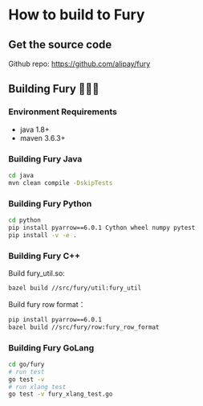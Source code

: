 # How to build to Fury

## Get the source code

Github repo: https://github.com/alipay/fury

## Building Fury 🏋🏿‍♀️

### Environment Requirements

- java 1.8+
- maven 3.6.3+

### Building Fury Java

```bash
cd java
mvn clean compile -DskipTests
```

### Building Fury Python

```bash
cd python
pip install pyarrow==6.0.1 Cython wheel numpy pytest
pip install -v -e .
```

### Building Fury C++

Build fury_util.so:

```bash
bazel build //src/fury/util:fury_util
```

Build fury row format：

```bash
pip install pyarrow==6.0.1
bazel build //src/fury/row:fury_row_format
```

### Building Fury GoLang

```bash
cd go/fury
# run test
go test -v
# run xlang test
go test -v fury_xlang_test.go
```

